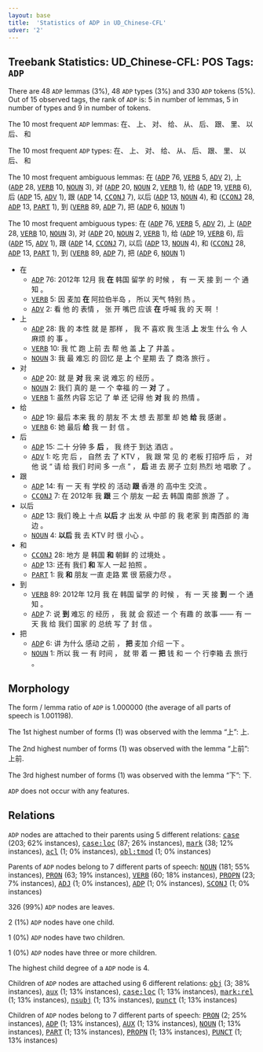 ```yaml
---
layout: base
title:  'Statistics of ADP in UD_Chinese-CFL'
udver: '2'
---
```


## Treebank Statistics: UD_Chinese-CFL: POS Tags: `ADP`

There are 48 `ADP` lemmas (3%), 48 `ADP` types (3%) and 330 `ADP` tokens (5%).
Out of 15 observed tags, the rank of `ADP` is: 5 in number of lemmas, 5 in number of types and 9 in number of tokens.

The 10 most frequent `ADP` lemmas: 在、 上、 对、 给、 从、 后、 跟、 里、 以后、 和

The 10 most frequent `ADP` types:  在、 上、 对、 给、 从、 后、 跟、 里、 以后、 和

The 10 most frequent ambiguous lemmas: 在 (<tt><a href="zh_cfl-pos-ADP.html">ADP</a></tt> 76, <tt><a href="zh_cfl-pos-VERB.html">VERB</a></tt> 5, <tt><a href="zh_cfl-pos-ADV.html">ADV</a></tt> 2), 上 (<tt><a href="zh_cfl-pos-ADP.html">ADP</a></tt> 28, <tt><a href="zh_cfl-pos-VERB.html">VERB</a></tt> 10, <tt><a href="zh_cfl-pos-NOUN.html">NOUN</a></tt> 3), 对 (<tt><a href="zh_cfl-pos-ADP.html">ADP</a></tt> 20, <tt><a href="zh_cfl-pos-NOUN.html">NOUN</a></tt> 2, <tt><a href="zh_cfl-pos-VERB.html">VERB</a></tt> 1), 给 (<tt><a href="zh_cfl-pos-ADP.html">ADP</a></tt> 19, <tt><a href="zh_cfl-pos-VERB.html">VERB</a></tt> 6), 后 (<tt><a href="zh_cfl-pos-ADP.html">ADP</a></tt> 15, <tt><a href="zh_cfl-pos-ADV.html">ADV</a></tt> 1), 跟 (<tt><a href="zh_cfl-pos-ADP.html">ADP</a></tt> 14, <tt><a href="zh_cfl-pos-CCONJ.html">CCONJ</a></tt> 7), 以后 (<tt><a href="zh_cfl-pos-ADP.html">ADP</a></tt> 13, <tt><a href="zh_cfl-pos-NOUN.html">NOUN</a></tt> 4), 和 (<tt><a href="zh_cfl-pos-CCONJ.html">CCONJ</a></tt> 28, <tt><a href="zh_cfl-pos-ADP.html">ADP</a></tt> 13, <tt><a href="zh_cfl-pos-PART.html">PART</a></tt> 1), 到 (<tt><a href="zh_cfl-pos-VERB.html">VERB</a></tt> 89, <tt><a href="zh_cfl-pos-ADP.html">ADP</a></tt> 7), 把 (<tt><a href="zh_cfl-pos-ADP.html">ADP</a></tt> 6, <tt><a href="zh_cfl-pos-NOUN.html">NOUN</a></tt> 1)

The 10 most frequent ambiguous types:  在 (<tt><a href="zh_cfl-pos-ADP.html">ADP</a></tt> 76, <tt><a href="zh_cfl-pos-VERB.html">VERB</a></tt> 5, <tt><a href="zh_cfl-pos-ADV.html">ADV</a></tt> 2), 上 (<tt><a href="zh_cfl-pos-ADP.html">ADP</a></tt> 28, <tt><a href="zh_cfl-pos-VERB.html">VERB</a></tt> 10, <tt><a href="zh_cfl-pos-NOUN.html">NOUN</a></tt> 3), 对 (<tt><a href="zh_cfl-pos-ADP.html">ADP</a></tt> 20, <tt><a href="zh_cfl-pos-NOUN.html">NOUN</a></tt> 2, <tt><a href="zh_cfl-pos-VERB.html">VERB</a></tt> 1), 给 (<tt><a href="zh_cfl-pos-ADP.html">ADP</a></tt> 19, <tt><a href="zh_cfl-pos-VERB.html">VERB</a></tt> 6), 后 (<tt><a href="zh_cfl-pos-ADP.html">ADP</a></tt> 15, <tt><a href="zh_cfl-pos-ADV.html">ADV</a></tt> 1), 跟 (<tt><a href="zh_cfl-pos-ADP.html">ADP</a></tt> 14, <tt><a href="zh_cfl-pos-CCONJ.html">CCONJ</a></tt> 7), 以后 (<tt><a href="zh_cfl-pos-ADP.html">ADP</a></tt> 13, <tt><a href="zh_cfl-pos-NOUN.html">NOUN</a></tt> 4), 和 (<tt><a href="zh_cfl-pos-CCONJ.html">CCONJ</a></tt> 28, <tt><a href="zh_cfl-pos-ADP.html">ADP</a></tt> 13, <tt><a href="zh_cfl-pos-PART.html">PART</a></tt> 1), 到 (<tt><a href="zh_cfl-pos-VERB.html">VERB</a></tt> 89, <tt><a href="zh_cfl-pos-ADP.html">ADP</a></tt> 7), 把 (<tt><a href="zh_cfl-pos-ADP.html">ADP</a></tt> 6, <tt><a href="zh_cfl-pos-NOUN.html">NOUN</a></tt> 1)


* 在
  * <tt><a href="zh_cfl-pos-ADP.html">ADP</a></tt> 76: 2012年 12月 我 <b>在</b> 韩国 留学 的 时候 ， 有 一 天 接 到 一 个 通知 。
  * <tt><a href="zh_cfl-pos-VERB.html">VERB</a></tt> 5: 因 麦加 <b>在</b> 阿拉伯半岛 ， 所以 天气 特别 热 。
  * <tt><a href="zh_cfl-pos-ADV.html">ADV</a></tt> 2: 看 他 的 表情 ， 张 开 嘴巴 应该 <b>在</b> 呼喊 我 的 天 啊 ！
* 上
  * <tt><a href="zh_cfl-pos-ADP.html">ADP</a></tt> 28: 我 的 本性 就 是 那样 ， 我 不 喜欢 我 生活 <b>上</b> 发生 什么 令 人 麻烦 的 事 。
  * <tt><a href="zh_cfl-pos-VERB.html">VERB</a></tt> 10: 我 忙 跑 上前 去 帮 他 盖 <b>上</b> 了 井盖 。
  * <tt><a href="zh_cfl-pos-NOUN.html">NOUN</a></tt> 3: 我 最 难忘 的 回忆 是 <b>上</b> 个 星期 去 了 商洛 旅行 。
* 对
  * <tt><a href="zh_cfl-pos-ADP.html">ADP</a></tt> 20: 就 是 <b>对</b> 我 来 说 难忘 的 经历 。
  * <tt><a href="zh_cfl-pos-NOUN.html">NOUN</a></tt> 2: 我们 真的 是 一 个 幸福 的 一 <b>对</b> 了 。
  * <tt><a href="zh_cfl-pos-VERB.html">VERB</a></tt> 1: 虽然 内容 忘记 了 单 还 记得 他 <b>对</b> 我 的 热情 。
* 给
  * <tt><a href="zh_cfl-pos-ADP.html">ADP</a></tt> 19: 最后 本来 我 的 朋友 不 太 想 去 那里 却 她 <b>给</b> 我 感谢 。
  * <tt><a href="zh_cfl-pos-VERB.html">VERB</a></tt> 6: 她 最后 <b>给</b> 我 一 封 信 。
* 后
  * <tt><a href="zh_cfl-pos-ADP.html">ADP</a></tt> 15: 二十 分钟 多 <b>后</b> ， 我 终于 到达 酒店 。
  * <tt><a href="zh_cfl-pos-ADV.html">ADV</a></tt> 1: 吃 完 后 ， 自然 去 了 KTV ， 我 跟 常 见 的 老板 打招呼 后 ， 对 他 说 “ 请 给 我们 时间 多 一点 ” ， <b>后</b> 进 去 房子 立刻 热烈 地 唱歌 了 。
* 跟
  * <tt><a href="zh_cfl-pos-ADP.html">ADP</a></tt> 14: 有 一 天 有 学校 的 活动 <b>跟</b> 香港 的 高中生 交流 。
  * <tt><a href="zh_cfl-pos-CCONJ.html">CCONJ</a></tt> 7: 在 2012年 我 <b>跟</b> 三 个 朋友 一起 去 韩国 南部 旅游 了 。
* 以后
  * <tt><a href="zh_cfl-pos-ADP.html">ADP</a></tt> 13: 我们 晚上 十点 <b>以后</b> 才 出发 从 中部 的 我 老家 到 南西部 的 海边 。
  * <tt><a href="zh_cfl-pos-NOUN.html">NOUN</a></tt> 4: <b>以后</b> 我 去 KTV 时 很 小心 。
* 和
  * <tt><a href="zh_cfl-pos-CCONJ.html">CCONJ</a></tt> 28: 地方 是 韩国 <b>和</b> 朝鲜 的 过境处 。
  * <tt><a href="zh_cfl-pos-ADP.html">ADP</a></tt> 13: 还有 我们 <b>和</b> 军人 一起 拍照 。
  * <tt><a href="zh_cfl-pos-PART.html">PART</a></tt> 1: 我 <b>和</b> 朋友 一直 走路 累 很 筋疲力尽 。
* 到
  * <tt><a href="zh_cfl-pos-VERB.html">VERB</a></tt> 89: 2012年 12月 我 在 韩国 留学 的 时候 ， 有 一 天 接 <b>到</b> 一 个 通知 。
  * <tt><a href="zh_cfl-pos-ADP.html">ADP</a></tt> 7: 说 <b>到</b> 难忘 的 经历 ， 我 就 会 叙述 一 个 有趣 的 故事 —— 有 一 天 我 给 我们 国家 的 总统 写 了 封 信 。
* 把
  * <tt><a href="zh_cfl-pos-ADP.html">ADP</a></tt> 6: 讲 为什么 感动 之前 ， <b>把</b> 麦加 介绍 一下 。
  * <tt><a href="zh_cfl-pos-NOUN.html">NOUN</a></tt> 1: 所以 我 一 有 时间 ， 就 带 着 一 <b>把</b> 钱 和 一 个 行李箱 去 旅行 。

## Morphology

The form / lemma ratio of `ADP` is 1.000000 (the average of all parts of speech is 1.001198).

The 1st highest number of forms (1) was observed with the lemma “上”: 上.

The 2nd highest number of forms (1) was observed with the lemma “上前”: 上前.

The 3rd highest number of forms (1) was observed with the lemma “下”: 下.

`ADP` does not occur with any features.


## Relations

`ADP` nodes are attached to their parents using 5 different relations: <tt><a href="zh_cfl-dep-case.html">case</a></tt> (203; 62% instances), <tt><a href="zh_cfl-dep-case-loc.html">case:loc</a></tt> (87; 26% instances), <tt><a href="zh_cfl-dep-mark.html">mark</a></tt> (38; 12% instances), <tt><a href="zh_cfl-dep-acl.html">acl</a></tt> (1; 0% instances), <tt><a href="zh_cfl-dep-obl-tmod.html">obl:tmod</a></tt> (1; 0% instances)

Parents of `ADP` nodes belong to 7 different parts of speech: <tt><a href="zh_cfl-pos-NOUN.html">NOUN</a></tt> (181; 55% instances), <tt><a href="zh_cfl-pos-PRON.html">PRON</a></tt> (63; 19% instances), <tt><a href="zh_cfl-pos-VERB.html">VERB</a></tt> (60; 18% instances), <tt><a href="zh_cfl-pos-PROPN.html">PROPN</a></tt> (23; 7% instances), <tt><a href="zh_cfl-pos-ADJ.html">ADJ</a></tt> (1; 0% instances), <tt><a href="zh_cfl-pos-ADP.html">ADP</a></tt> (1; 0% instances), <tt><a href="zh_cfl-pos-SCONJ.html">SCONJ</a></tt> (1; 0% instances)

326 (99%) `ADP` nodes are leaves.

2 (1%) `ADP` nodes have one child.

1 (0%) `ADP` nodes have two children.

1 (0%) `ADP` nodes have three or more children.

The highest child degree of a `ADP` node is 4.

Children of `ADP` nodes are attached using 6 different relations: <tt><a href="zh_cfl-dep-obj.html">obj</a></tt> (3; 38% instances), <tt><a href="zh_cfl-dep-aux.html">aux</a></tt> (1; 13% instances), <tt><a href="zh_cfl-dep-case-loc.html">case:loc</a></tt> (1; 13% instances), <tt><a href="zh_cfl-dep-mark-rel.html">mark:rel</a></tt> (1; 13% instances), <tt><a href="zh_cfl-dep-nsubj.html">nsubj</a></tt> (1; 13% instances), <tt><a href="zh_cfl-dep-punct.html">punct</a></tt> (1; 13% instances)

Children of `ADP` nodes belong to 7 different parts of speech: <tt><a href="zh_cfl-pos-PRON.html">PRON</a></tt> (2; 25% instances), <tt><a href="zh_cfl-pos-ADP.html">ADP</a></tt> (1; 13% instances), <tt><a href="zh_cfl-pos-AUX.html">AUX</a></tt> (1; 13% instances), <tt><a href="zh_cfl-pos-NOUN.html">NOUN</a></tt> (1; 13% instances), <tt><a href="zh_cfl-pos-PART.html">PART</a></tt> (1; 13% instances), <tt><a href="zh_cfl-pos-PROPN.html">PROPN</a></tt> (1; 13% instances), <tt><a href="zh_cfl-pos-PUNCT.html">PUNCT</a></tt> (1; 13% instances)

